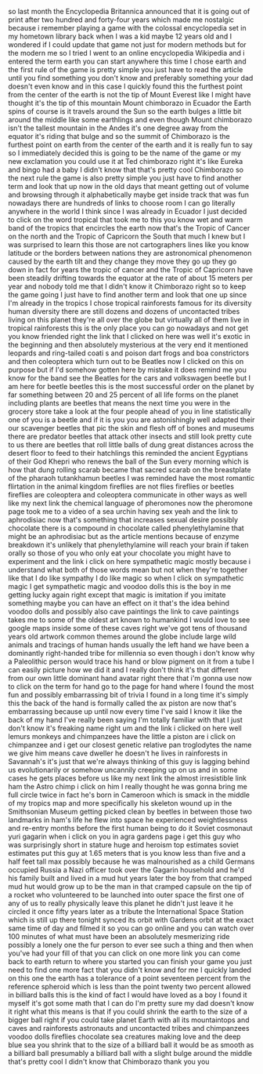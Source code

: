 
so last month the Encyclopedia
Britannica announced that it is going
out of print after two hundred and
forty-four years which made me nostalgic
because i remember playing a game with
the colossal encyclopedia set in my
hometown library back when I was a kid
maybe 12 years old and I wondered if I
could update that game not just for
modern methods but for the modern me so
I tried I went to an online encyclopedia
Wikipedia and i entered the term earth
you can start anywhere this time I chose
earth and the first rule of the game is
pretty simple you just have to read the
article until you find something you
don&#39;t know and preferably something your
dad doesn&#39;t even know and in this case I
quickly found this the furthest point
from the center of the earth is not the
tip of Mount Everest like I might have
thought it&#39;s the tip of this mountain
Mount chimborazo in Ecuador the Earth
spins of course is it travels around the
Sun so the earth bulges a little bit
around the middle like some earthlings
and even though Mount chimborazo isn&#39;t
the tallest mountain in the Andes it&#39;s
one degree away from the equator it&#39;s
riding that bulge and so the summit of
Chimborazo is the furthest point on
earth from the center of the earth and
it is really fun to say so I immediately
decided this is going to be the name of
the game or my new exclamation you could
use it at Ted chimborazo right it&#39;s like
Eureka and bingo had a baby I didn&#39;t
know that that&#39;s pretty cool Chimborazo
so the next rule the game is also pretty
simple you just have to find another
term and look that up now in the old
days that meant getting out of volume
and browsing through it alphabetically
maybe get inside track that was fun
nowadays there are hundreds of links to
choose room I can go literally anywhere
in the world I think since I was already
in Ecuador I just decided to click on
the word tropical that took me to this
you know wet and warm band of the
tropics that encircles the earth now
that&#39;s the Tropic of Cancer on the north
and the Tropic of Capricorn the South
that much I knew but I was surprised to
learn this
 those are not cartographers lines
like you know latitude or the borders
between nations they are astronomical
phenomenon caused by the earth tilt and
they change they move they go up they go
down in fact for years the tropic of
cancer and the Tropic of Capricorn have
been steadily drifting towards the
equator at the rate of about 15 meters
per year and nobody told me that I
didn&#39;t know it Chimborazo right so to
keep the game going I just have to find
another term and look that one up since
I&#39;m already in the tropics I chose
tropical rainforests famous for its
diversity human diversity there are
still dozens and dozens of uncontacted
tribes living on this planet they&#39;re all
over the globe but virtually all of them
live in tropical rainforests this is the
only place you can go nowadays and not
get you know friended right the link
that I clicked on here was well it&#39;s
exotic in the beginning and then
absolutely mysterious at the very end it
mentioned leopards and ring-tailed coati
s and poison dart frogs and boa
constrictors and then coleoptera which
turn out to be Beatles now I clicked on
this on purpose but if I&#39;d somehow
gotten here by mistake it does remind me
you know for the band see the Beatles
for the cars and volkswagen beetle but I
am here for beetle beetles this is the
most successful order on the planet by
far something between 20 and 25 percent
of all life forms on the planet
including plants are beetles that means
the next time you were in the grocery
store take a look at the four people
ahead of you in line statistically one
of you is a beetle and
if it is you you are astonishingly well
adapted their our scavenger beetles that
pic the skin and flesh off of bones and
museums there are predator beetles that
attack other insects and still look
pretty cute to us there are beetles that
roll little balls of dung great
distances across the desert floor to
feed to their hatchlings this reminded
the ancient Egyptians of their God
Khepri who renews the ball of the Sun
every morning which is how that dung
rolling scarab became that sacred scarab
on the breastplate of the pharaoh
tutankhamun beetles I was reminded have
the most romantic flirtation in the
animal kingdom fireflies are not flies
fireflies or beetles fireflies are
coleoptera and coleoptera communicate in
other ways as well like my next link the
chemical language of pheromones now the
pheromone page took me to a video of a
sea urchin having sex yeah
and the link to aphrodisiac now that&#39;s
something that increases sexual desire
possibly chocolate there is a compound
in chocolate called phenylethylamine
that might be an aphrodisiac but as the
article mentions because of enzyme
breakdown it&#39;s unlikely that
phenylethylamine will reach your brain
if taken orally so those of you who only
eat your chocolate you might have to
experiment and the link i click on here
sympathetic magic mostly because i
understand what both of those words mean
but not when they&#39;re together like that
I do like sympathy I do like magic so
when I click on sympathetic magic I get
sympathetic magic and voodoo dolls this
is the boy in me getting lucky again
right except that magic is imitation if
you imitate something maybe you can have
an effect on it that&#39;s the idea behind
voodoo dolls and possibly also cave
paintings the link to cave paintings
takes me to some of the oldest art known
to humankind I would love to see google
maps inside some of these caves right
we&#39;ve got tens of thousand years old
artwork common themes around the globe
include large wild animals and tracings
of human hands usually the left hand we
have been a dominantly right-handed
tribe for millennia so even though i
don&#39;t know why a Paleolithic person
would trace his hand or blow pigment on
it from a tube I can easily picture how
we did it and I really don&#39;t think it&#39;s
that different from our own little
dominant hand avatar right there that
i&#39;m gonna use now to click on the term
for hand go to the page for hand where I
found the most fun and possibly
embarrassing bit of trivia I found in a
long time it&#39;s simply this the back of
the hand is formally called the ax
piston are now that&#39;s embarrassing
because up until now every time I&#39;ve
said I know it like the back of my hand
I&#39;ve really been saying I&#39;m totally
familiar with that I just don&#39;t know
it&#39;s freaking name right um
and the link i clicked on here well
lemurs monkeys and chimpanzees have the
little a piston are i click on
chimpanzee and i get our closest genetic
relative pan troglodytes the name we
give him means cave dweller he doesn&#39;t
he lives in rainforests in Savannah&#39;s
it&#39;s just that we&#39;re always thinking of
this guy is lagging behind us
evolutionarily or somehow uncannily
creeping up on us and in some cases he
gets places before us like my next link
the almost irresistible link ham the
Astro chimp i click on him I really
thought he was gonna bring me full
circle twice in fact he&#39;s born in
Cameroon which is smack in the middle of
my tropics map and more specifically his
skeleton wound up in the Smithsonian
Museum getting picked clean by beetles
in between those two landmarks in ham&#39;s
life he flew into space he experienced
weightlessness and re-entry months
before the first human being to do it
Soviet cosmonaut yuri gagarin when i
click on you in agra gardens page i get
this guy who was surprisingly short in
stature huge and heroism top estimates
soviet estimates put this guy at 1.65
meters that is you know less than five
and a half feet tall max possibly
because he was malnourished as a child
Germans occupied Russia a Nazi officer
took over the Gagarin household and he&#39;d
his family built and lived in a mud hut
years later the boy from that cramped
mud hut would grow up to be the man in
that cramped capsule on the tip of a
rocket who volunteered to be launched
into outer space the first one of any of
us to really physically leave this
planet he didn&#39;t just leave it he
circled it once fifty years later as a
tribute the International Space Station
which is still up there tonight synced
its orbit with Gardens orbit at the
exact same time of day and filmed it so
you can go online and you can watch over
100 minutes of what must have been an
absolutely mesmerizing ride possibly a
lonely one the fur
person to ever see such a thing and then
when you&#39;ve had your fill of that you
can click on one more link you can come
back to earth return to where you
started you can finish your game you
just need to find one more fact that you
didn&#39;t know and for me I quickly landed
on this one the earth has a tolerance of
a point seventeen percent from the
reference spheroid which is less than
the point twenty two percent allowed in
billiard balls this is the kind of fact
I would have loved as a boy I found it
myself it&#39;s got some math that I can do
I&#39;m pretty sure my dad doesn&#39;t know it
right what this means is that if you
could shrink the earth to the size of a
bigger ball right if you could take
planet Earth with all its mountaintops
and caves and rainforests astronauts and
uncontacted tribes and chimpanzees
voodoo dolls fireflies chocolate sea
creatures making love and the deep blue
sea you shrink that to the size of a
billiard ball it would be as smooth as a
billiard ball presumably a billiard ball
with a slight bulge around the middle
that&#39;s pretty cool I didn&#39;t know that
Chimborazo thank you
you

